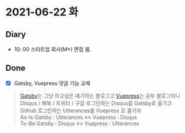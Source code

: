 # 2021-06-22 화

## Diary

- 10: 00 스타트업 회사(M*) 면접 봄.

## Done  

- [x] Gatsby, Vuepress 댓글 기능 교체  

> [Gatsby](https://jpark6.github.io)는 그냥 하고싶은 얘기하는 블로그고 [Vuepress](https://jpark6-til.netlify.app)는 공부 블로그이니  
> Disqus / 페북 / 트위터 / 구글 로그인하는 Disqus를 Gatsby로 옮기고  
> Github 로그인하는 Utterances를 Vuepress 로 옮기자  
> As-Is Gatsby : Utterances <-> Vuepress : Disqus  
> To-Be Gatsby : Disqus <-> Vuepress : Utterances  
